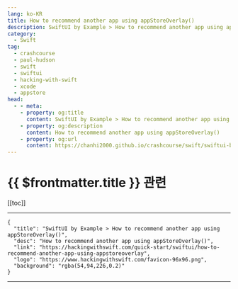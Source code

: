 ```yaml
---
lang: ko-KR
title: How to recommend another app using appStoreOverlay()
description: SwiftUI by Example > How to recommend another app using appStoreOverlay()
category:
  - Swift
tag: 
  - crashcourse
  - paul-hudson
  - swift
  - swiftui
  - hacking-with-swift
  - xcode
  - appstore
head:
  - - meta:
    - property: og:title
      content: SwiftUI by Example > How to recommend another app using appStoreOverlay()
    - property: og:description
      content: How to recommend another app using appStoreOverlay()
    - property: og:url
      content: https://chanhi2000.github.io/crashcourse/swift/swiftui-by-example/14-alerts-and-menus/how-to-recommend-another-app-using-appstoreoverlay.html
---
```


# {{ $frontmatter.title }} 관련

[[toc]]

---

```component VPCard
{
  "title": "SwiftUI by Example > How to recommend another app using appStoreOverlay()",
  "desc": "How to recommend another app using appStoreOverlay()",
  "link": "https://hackingwithswift.com/quick-start/swiftui/how-to-recommend-another-app-using-appstoreoverlay",
  "logo": "https://www.hackingwithswift.com/favicon-96x96.png",
  "background": "rgba(54,94,226,0.2)"
}
```

---

<TagLinks />
